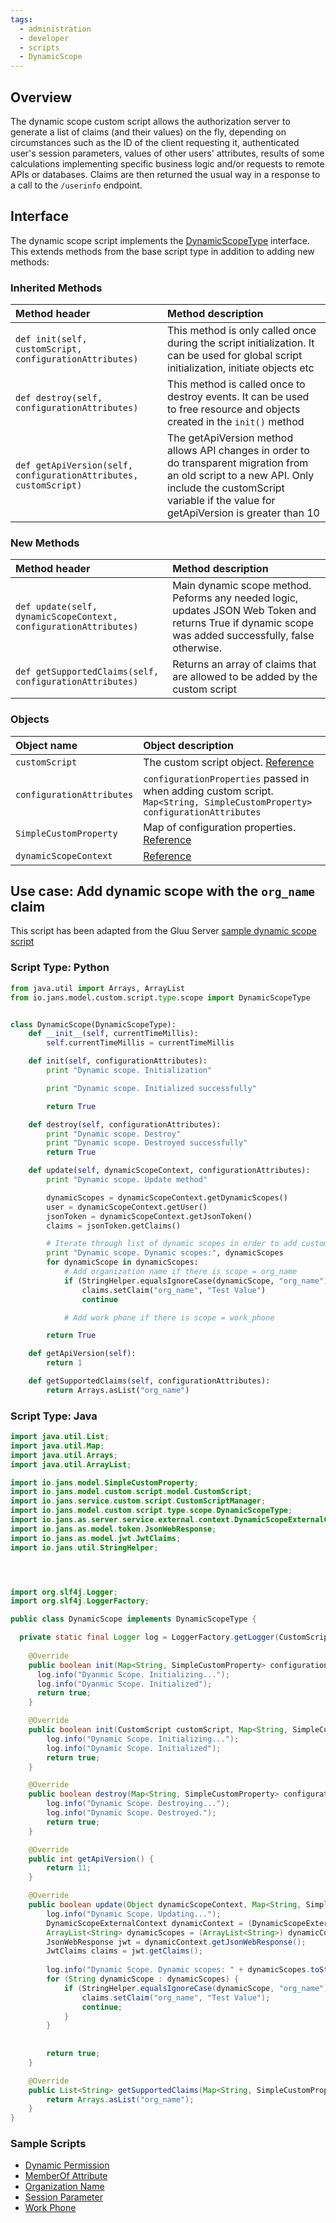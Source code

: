 ```yaml
---
tags:
  - administration
  - developer
  - scripts
  - DynamicScope
---
```


## Overview
The dynamic scope custom script allows the authorization server to generate a list of claims (and their values) on the fly, depending on circumstances such as the ID of the client requesting it, authenticated user's session parameters, values of other users' attributes, results of some calculations implementing specific business logic and/or requests to remote APIs or databases. Claims are then returned the usual way in a response to a call to the `/userinfo` endpoint. 

## Interface
The dynamic scope script implements the [DynamicScopeType](https://github.com/JanssenProject/jans/blob/main/jans-core/script/src/main/java/io/jans/model/custom/script/type/scope/DynamicScopeType.java) interface. This extends methods from the base script type in addition to adding new methods:

### Inherited Methods
| Method header | Method description |
|:-----|:------|
| `def init(self, customScript, configurationAttributes)` | This method is only called once during the script initialization. It can be used for global script initialization, initiate objects etc |
| `def destroy(self, configurationAttributes)` | This method is called once to destroy events. It can be used to free resource and objects created in the `init()` method |
| `def getApiVersion(self, configurationAttributes, customScript)` | The getApiVersion method allows API changes in order to do transparent migration from an old script to a new API. Only include the customScript variable if the value for getApiVersion is greater than 10 |

### New Methods
| Method header | Method description |
|:-----|:------|
| `def update(self, dynamicScopeContext, configurationAttributes)` | Main dynamic scope method. Peforms any needed logic, updates JSON Web Token and returns True if dynamic scope was added successfully, false otherwise. |
| `def getSupportedClaims(self, configurationAttributes)` | Returns an array of claims that are allowed to be added by the custom script |

### Objects
| Object name | Object description |
|:-----|:------|
|`customScript`| The custom script object. [Reference](https://github.com/JanssenProject/jans/blob/main/jans-core/script/src/main/java/io/jans/model/custom/script/model/CustomScript.java) |
|`configurationAttributes`| `configurationProperties` passed in when adding custom script. `Map<String, SimpleCustomProperty> configurationAttributes` |
|`SimpleCustomProperty`| Map of configuration properties. [Reference](https://github.com/JanssenProject/jans/blob/main/jans-core/util/src/main/java/io/jans/model/SimpleCustomProperty.java) |
| `dynamicScopeContext` | [Reference](https://github.com/JanssenProject/jans/blob/main/jans-auth-server/server/src/main/java/io/jans/as/server/service/external/context/DynamicScopeExternalContext.java) |

## Use case: Add dynamic scope with the `org_name` claim

This script has been adapted from the Gluu Server [sample dynamic scope script](https://gluu.org/docs/gluu-server/4.4/admin-guide/sample-dynamic-script.py)

### Script Type: Python
```python
from java.util import Arrays, ArrayList
from io.jans.model.custom.script.type.scope import DynamicScopeType


class DynamicScope(DynamicScopeType):
    def __init__(self, currentTimeMillis):
        self.currentTimeMillis = currentTimeMillis

    def init(self, configurationAttributes):
        print "Dynamic scope. Initialization"

        print "Dynamic scope. Initialized successfully"

        return True   

    def destroy(self, configurationAttributes):
        print "Dynamic scope. Destroy"
        print "Dynamic scope. Destroyed successfully"
        return True   

    def update(self, dynamicScopeContext, configurationAttributes):
        print "Dynamic scope. Update method"

        dynamicScopes = dynamicScopeContext.getDynamicScopes()
        user = dynamicScopeContext.getUser()
        jsonToken = dynamicScopeContext.getJsonToken()
        claims = jsonToken.getClaims()

        # Iterate through list of dynamic scopes in order to add custom scopes if needed
        print "Dynamic scope. Dynamic scopes:", dynamicScopes
        for dynamicScope in dynamicScopes:
            # Add organization name if there is scope = org_name
            if (StringHelper.equalsIgnoreCase(dynamicScope, "org_name")):
                claims.setClaim("org_name", "Test Value")
                continue

            # Add work phone if there is scope = work_phone

        return True

    def getApiVersion(self):
        return 1

    def getSupportedClaims(self, configurationAttributes):
        return Arrays.asList("org_name")
```

### Script Type: Java

```java
import java.util.List;
import java.util.Map;
import java.util.Arrays;
import java.util.ArrayList;

import io.jans.model.SimpleCustomProperty;
import io.jans.model.custom.script.model.CustomScript;
import io.jans.service.custom.script.CustomScriptManager;
import io.jans.model.custom.script.type.scope.DynamicScopeType;
import io.jans.as.server.service.external.context.DynamicScopeExternalContext;
import io.jans.as.model.token.JsonWebResponse;
import io.jans.as.model.jwt.JwtClaims;
import io.jans.util.StringHelper;




import org.slf4j.Logger;
import org.slf4j.LoggerFactory;

public class DynamicScope implements DynamicScopeType {

  private static final Logger log = LoggerFactory.getLogger(CustomScriptManager.class);
	
    @Override
    public boolean init(Map<String, SimpleCustomProperty> configurationAttributes) {
      log.info("Dyanmic Scope. Initializing...");
      log.info("Dyanmic Scope. Initialized");
      return true;
    }

    @Override
    public boolean init(CustomScript customScript, Map<String, SimpleCustomProperty> configurationAttributes) {
        log.info("Dynamic Scope. Initializing...");
        log.info("Dynamic Scope. Initialized");
        return true;
    }

    @Override
    public boolean destroy(Map<String, SimpleCustomProperty> configurationAttributes) {
        log.info("Dynamic Scope. Destroying...");
        log.info("Dynamic Scope. Destroyed.");
        return true;
    }

    @Override
    public int getApiVersion() {
        return 11;
    }

    @Override
    public boolean update(Object dynamicScopeContext, Map<String, SimpleCustomProperty> configurationAttributes) {
        log.info("Dynamic Scope. Updating...");
        DynamicScopeExternalContext dynamicContext = (DynamicScopeExternalContext) dynamicScopeContext;
        ArrayList<String> dynamicScopes = (ArrayList<String>) dynamicContext.getDynamicScopes();
        JsonWebResponse jwt = dynamicContext.getJsonWebResponse();
        JwtClaims claims = jwt.getClaims();
        
        log.info("Dynamic Scope. Dynamic scopes: " + dynamicScopes.toString());
        for (String dynamicScope : dynamicScopes) {
            if (StringHelper.equalsIgnoreCase(dynamicScope, "org_name")) {
                claims.setClaim("org_name", "Test Value");
                continue;
            }
        }
        
        
        return true;
    }

    @Override
    public List<String> getSupportedClaims(Map<String, SimpleCustomProperty> configurationAttributes) {
        return Arrays.asList("org_name");
    }
}

```

### Sample Scripts
- [Dynamic Permission](../../../script-catalog/dynamic_scope/dynamic-permission/)
- [MemberOf Attribute](../../../script-catalog/dynamic_scope/memberof-attribute/)
- [Organization Name](../../../script-catalog/dynamic_scope/org-name/)
- [Session Parameter](../../../script-catalog/dynamic_scope/session-parameter/)
- [Work Phone](../../../script-catalog/dynamic_scope/work-phone/)
